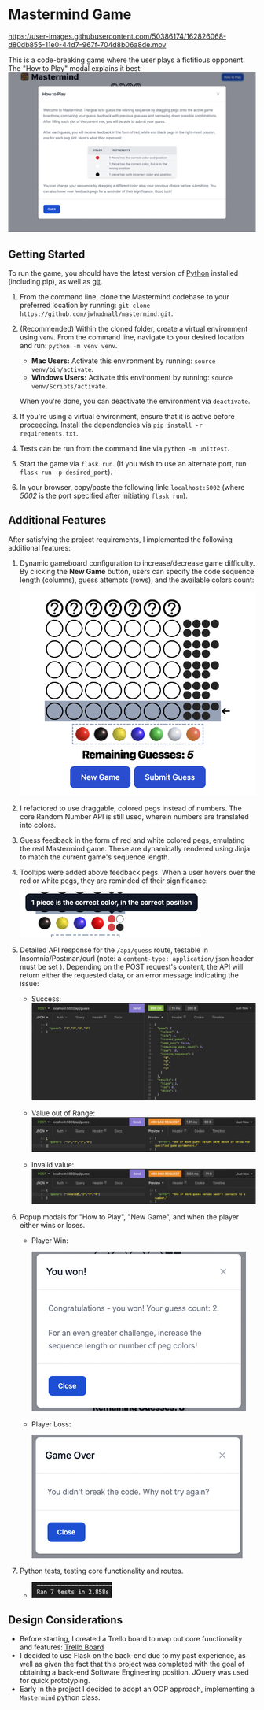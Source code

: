 # Mastermind Game

https://user-images.githubusercontent.com/50386174/162826068-d80db855-11e0-44d7-967f-704d8b06a8de.mov

This is a code-breaking game where the user plays a fictitious opponent. The "How to Play" modal explains it best:
![How to Play Modal](https://github.com/jwhudnall/mastermind/blob/main/static/images/readme-images/how-to-play.png?raw=true)

## Getting Started

To run the game, you should have the latest version of [Python](https://www.python.org/downloads/) installed (including pip), as well as [git](https://git-scm.com/downloads).

1. From the command line, clone the Mastermind codebase to your preferred location by running: `git clone https://github.com/jwhudnall/mastermind.git`.
2. (Recommended) Within the cloned folder, create a virtual environment using `venv`. From the command line, navigate to your desired location and run: `python -m venv venv`.

   - **Mac Users:** Activate this environment by running: `source venv/bin/activate`.
   - **Windows Users:** Activate this environment by running: `source venv/Scripts/activate`.

   When you're done, you can deactivate the environment via `deactivate`.

3. If you're using a virtual environment, ensure that it is active before proceeding. Install the dependencies via `pip install -r requirements.txt`.
4. Tests can be run from the command line via `python -m unittest`.
5. Start the game via `flask run`. (If you wish to use an alternate port, run `flask run -p desired_port`).
6. In your browser, copy/paste the following link: `localhost:5002` (where _5002_ is the port specified after initiating `flask run`).

## Additional Features

After satisfying the project requirements, I implemented the following additional features:

1. Dynamic gameboard configuration to increase/decrease game difficulty. By clicking the **New Game** button, users can specify the code sequence length (columns), guess attempts (rows), and the available colors count:

   ![configurable-difficulty](https://github.com/jwhudnall/mastermind/blob/main/static/images/readme-images/configurable-difficulty.png?raw=true)

2. I refactored to use draggable, colored pegs instead of numbers. The core Random Number API is still used, wherein numbers are translated into colors.
3. Guess feedback in the form of red and white colored pegs, emulating the real Mastermind game. These are dynamically rendered using Jinja to match the current game's sequence length.
4. Tooltips were added above feedback pegs. When a user hovers over the red or white pegs, they are reminded of their significance:

   ![Tooltips](https://github.com/jwhudnall/mastermind/blob/main/static/images/readme-images/tooltips.png?raw=true)

5. Detailed API response for the `/api/guess` route, testable in Insomnia/Postman/curl (note: a `content-type: application/json` header must be set ). Depending on the POST request's content, the API will return either the requested data, or an error message indicating the issue:

   - Success:
     ![success](https://github.com/jwhudnall/mastermind/blob/main/static/images/readme-images/api-success.png?raw=true)

   - Value out of Range:
     ![out-of-range](https://github.com/jwhudnall/mastermind/blob/main/static/images/readme-images/api-char-out-of-range.png?raw=true)

   - Invalid value:
     ![invalid-character](https://github.com/jwhudnall/mastermind/blob/main/static/images/readme-images/api-invalid-char.png?raw=true)

6. Popup modals for "How to Play", "New Game", and when the player either wins or loses.

   - Player Win:

     ![player-win](https://github.com/jwhudnall/mastermind/blob/main/static/images/readme-images/player-win-modal.png?raw=true)

   - Player Loss:

     ![player-loss](https://github.com/jwhudnall/mastermind/blob/main/static/images/readme-images/player-loss-modal.png?raw=true)

7. Python tests, testing core functionality and routes.

   - ![tests](https://github.com/jwhudnall/mastermind/blob/main/static/images/readme-images/running-tests.png?raw=true)

## Design Considerations

- Before starting, I created a Trello board to map out core functionality and features: [Trello Board](https://trello.com/b/efjqNs5f/mastermind)
- I decided to use Flask on the back-end due to my past experience, as well as given the fact that this project was completed with the goal of obtaining a back-end Software Engineering position. JQuery was used for quick prototyping.
- Early in the project I decided to adopt an OOP approach, implementing a `Mastermind` python class.
